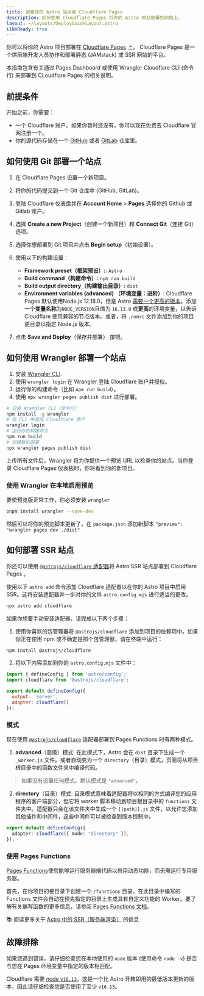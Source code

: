 ```yaml
---
title: 部署你的 Astro 站点至 Cloudflare Pages
description: 如何使用 Cloudflare Pages 将你的 Astro 网站部署到网络上。
layout: ~/layouts/DeployGuideLayout.astro
i18nReady: true
---
```


你可以将你的 Astro 项目部署在 [Cloudflare Pages](https://pages.cloudflare.com/) 上。 Cloudflare Pages 是一个供前端开发人员协作和部署静态 (JAMstack) 或 SSR 网站的平台。

本指南包含有关通过 Pages Dashboard 或使用 Wrangler Cloudflare CLI (命令行) 来部署到 CLoudflare Pages 的相关说明。

## 前提条件

开始之前，你需要：

- 一个 Cloudflare 账户。如果你暂时还没有，你可以现在免费去 Cloudflare 官网注册一个。
- 你的源代码存储在一个 [GitHub](https://github.com/) 或者 [GitLab](https://about.gitlab.com/) 仓库里。

## 如何使用 Git 部署一个站点

1. 在 Cloudflare Pages 设置一个新项目。
2. 将你的代码提交到一个 Git 仓库中 (GitHub, GitLab)。
3. 登陆 Cloudflare 仪表盘并在 **Account Home** > **Pages** 选择你的 Github 或 Gitlab 账户。
4. 选择 **Create a new Project**（创建一个新项目）和 **Connect Git**（连接 Git） 选项。
5. 选择你想部署到 Git 项目并点击 **Begin setup**（初始设置）。
6. 使用以下的构建设置：

    - **Framework preset（框架预设）:**: `Astro`
    - **Build command（构建命令）:** `npm run build`
    - **Build output directory（构建输出目录）:** `dist`
    - **Environment variables (advanced) （环境变量：进阶）**: Cloudflare Pages 默认使用Node.js 12.18.0，但是 Astro [需要一个更高的版本](/en/install/auto/#prerequisites)。添加一个**变量名称**为`NODE_VERSION`且值为 `16.13.0` 或**更高**的环境变量，以告诉 Cloudflare 使用兼容的节点版本。或者，将 `.nvmrc` 文件添加到你的项目更目录以指定 Node.js 版本。

7. 点击 **Save and Deploy**（保存并部署） 按钮。

## 如何使用 Wrangler 部署一个站点

1. 安装 [Wrangler CLI](https://developers.cloudflare.com/workers/wrangler/get-started/).
2. 使用 `wrangler login` 在 Wrangler 登陆 Cloudflare 账户并授权。
3. 运行你的构建命令（比如 `npm run build`）。
4. 使用 `npx wrangler pages publish dist` 进行部署。

```bash
# 安装 Wrangler CLI（命令行）
npm install -g wrangler
# 在 CLI 中登陆 Cloudflare 账户
wrangler login
# 运行你的构建命令
npm run build
# 创建新的部署
npx wrangler pages publish dist
```

上传所有文件后，Wrangler 将为你提供一个预览 URL 以检查你的站点。当你登录 Cloudflare Pages 仪表板时，你将看到你的新项目。

### 使用 Wrangler 在本地启用预览

要使预览版正常工作，你必须安装 `wrangler`

```bash
pnpm install wrangler --save-dev
```

然后可以将你的预览脚本更新了，在 `package.json` 添加新脚本 `"preview": "wrangler pages dev ./dist"`

## 如何部署 SSR 站点

你还可以使用 [`@astrojs/cloudflare` 适配器](/en/guides/integrations-guide/cloudflare/)将 Astro SSR 站点部署到 Cloudflare Pages 。

使用以下 `astro add` 命令添加 Cloudflare 适配器以在你的 Astro 项目中启用 SSR。这将安装适配器并一步对你的文件 `astro.config.mjs` 进行适当的更改。

```bash
npx astro add cloudflare
```

如果你想要手动安装适配器，请完成以下两个步骤：

1. 使用你喜欢的包管理器将 `@astrojs/cloudflare` 添加到项目的依赖项中。如果你正在使用 npm 或不确定是那个包管理器，请在终端中运行：

```bash
npm install @astrojs/cloudflare
```

2. 将以下内容添加到你的 `astro.config.mjs` 文件中：

```js title="astro.config.mjs" ins={2, 5-6}
import { defineConfig } from 'astro/config';
import cloudflare from '@astrojs/cloudflare';

export default defineConfig({
  output: 'server',
  adapter: cloudflare()
});
```

### 模式

现在使用 [`@astrojs/cloudflare`](https://github.com/withastro/astro/tree/main/packages/integrations/cloudflare#readme) 适配器部署到 Pages Functions 时有两种模式。

1. **advanced**（高级）模式: 在此模式下，Astro 会在 `dist` 目录下生成一个 `_worker.js` 文件。或者自动变为一个 `directory`（目录）模式，页面将从项目根目录中的函数文件夹中编译代码。

> 如果没有设置任何模式，默认模式是 `"advanced"`。

2. **directory**（目录）模式: 目录模式意味着适配器将以相同的方式编译您的应用程序的客户端部分，但它将 worker 脚本移动到项目根目录中的 `functions` 文件夹中。适配器只会在该文件夹中生成一个 `[[path]].js` 文件，以允许您添加其他插件和中间件，这些中间件可以被检查到版本控制中。

```ts title="astro.config.mjs" "directory"
export default defineConfig({
  adapter: cloudflare({ mode: "directory" }),
});
```
### 使用 Pages Functions

[Pages Functions](https://developers.cloudflare.com/pages/platform/functions/)使您能够运行服务器端代码以启用动态功能，而无需运行专用服务器。

首先，在你项目的梗目录下创建一个 `/functions` 目录。在此目录中编写的 Functions 文件会自动在预先指定的目录上生成具有自定义功能的 Worker。要了解有关编写函数的更多信息，请参阅 [Pages Functions 文档](https://developers.cloudflare.com/pages/platform/functions/)。

📚 阅读更多关于 [Astro 中的 SSR（服务端渲染）](/en/guides/server-side-rendering/) 的信息

## 故障排除

如果您遇到错误，请仔细检查您在本地使用的 `node` 版本 (使用命令 `node -v`) 是否与您在 Pages 环境变量中指定的版本相匹配。

Cloudflare 需要 [node `v16.13`](https://miniflare.dev/get-started/cli#installation)，这是一个比 Astro 开箱即用的最低版本更新的版本，因此请仔细检查您是否使用了至少 `v16.13`。
